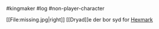 #kingmaker #log #non-player-character

[[File:missing.jpg|right]]
[[Dryad]]e der bor syd for [Hexmark](Hexmark.md)
